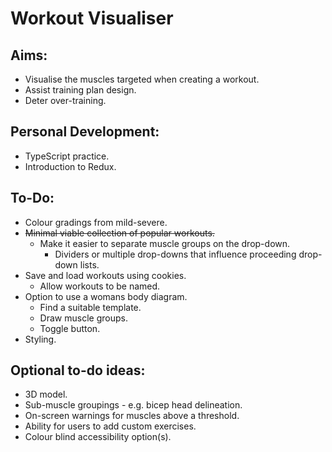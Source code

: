 # Workout Visualiser

## Aims:

- Visualise the muscles targeted when creating a workout.
- Assist training plan design.
- Deter over-training.

## Personal Development: 

- TypeScript practice.
- Introduction to Redux.

## To-Do:

- Colour gradings from mild-severe. 
- ~~Minimal viable collection of popular workouts.~~
    - Make it easier to separate muscle groups on the drop-down.
        - Dividers or multiple drop-downs that influence proceeding drop-down lists.
- Save and load workouts using cookies.
    - Allow workouts to be named.
- Option to use a womans body diagram.
    - Find a suitable template.
    - Draw muscle groups.
    - Toggle button. 
- Styling.

## Optional to-do ideas:

- 3D model.
- Sub-muscle groupings - e.g. bicep head delineation. 
- On-screen warnings for muscles above a threshold. 
- Ability for users to add custom exercises.
- Colour blind accessibility option(s).

